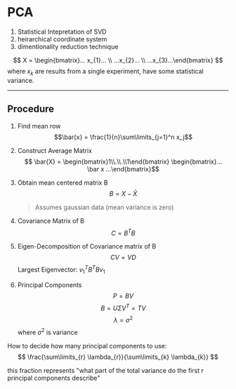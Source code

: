 # PCA
1. Statistical Intepretation of SVD
2. heirarchical coordinate system
3. dimentionality reduction technique

$$
X = \begin{bmatrix}... x_{1}... \\ ...x_{2}... \\ ...x_{3}...\end{bmatrix}
$$
where $x_{k}$ are results from a single experiment, have some statistical variance.

---
## Procedure
1. Find mean row
	$$\bar{x} = \frac{1}{n}\sum\limits_{j=1}^n x_j$$
2. Construct Average Matrix
	$$ \bar{X} = \begin{bmatrix}1\\.\\.\\1\end{bmatrix} \begin{bmatrix}... \bar x ...\end{bmatrix}$$
3. Obtain mean centered matrix B
	$$B = X- \bar X$$
	> Assumes gaussian data (mean variance is zero)

4. Covariance Matrix of B
	$$C = B^{T}B$$
5. Eigen-Decomposition of Covariance matrix of B
	$$CV=VD$$
	Largest Eigenvector: $v_{1}^{T}B^{T}Bv_1$

6. Principal Components
	$$P= BV$$
	$$B = U\Sigma V^{T}= TV $$
	$$\lambda= \sigma^2$$ where $\sigma^2$ is variance

How to decide how many principal components to use:
	$$
		 \frac{\sum\limits_{r} \lambda_{r}}{\sum\limits_{k} \lambda_{k}}
	$$

this fraction represents "what part of the total variance do the first r principal components describe"

